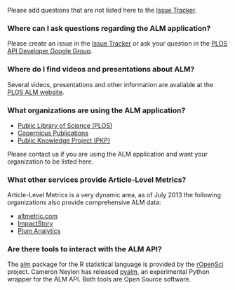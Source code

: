 Please add questions that are not listed here to the [Issue Tracker](https://github.com/articlemetrics/alm/issues).

### Where can I ask questions regarding the ALM application?
Please create an issue in the [Issue Tracker](https://github.com/articlemetrics/alm/issues) or ask your question in the [PLOS API Developer Google Group](https://groups.google.com/forum/?fromgroups#!forum/plos-api-developers).

### Where do I find videos and presentations about ALM?
Several videos, presentations and other information are available at the [PLOS ALM website](http://article-level-metrics.plos.org).

### What organizations are using the ALM application?

* [Public Library of Science (PLOS)](http://article-level-metrics.plos.org/)
* [Copernicus Publications](http://publications.copernicus.org/services/article_level_metrics.html)
* [Public Knowledge Project (PKP)](http://pkp.sfu.ca/pkp-launches-article-level-metrics-for-ojs-journals/)

Please contact us if you are using the ALM application and want your organization to be listed here.

### What other services provide Article-Level Metrics?
Article-Level Metrics is a very dynamic area, as of July 2013 the following organizations also provide comprehensive ALM data:

* [altmetric.com](http://altmetric.com)
* [ImpactStory](http://impactstory.org)
* [Plum Analytics](http://www.plumanalytics.com)

### Are there tools to interact with the ALM API?
The [alm](http://ropensci.org/packages/alm.html) package for the R statistical language is provided by the [rOpenSci](http://ropensci.org/) project. Cameron Neylon has released [pyalm](https://github.com/cameronneylon/pyalm), an experimental Python wrapper for the ALM API. Both tools are Open Source software.